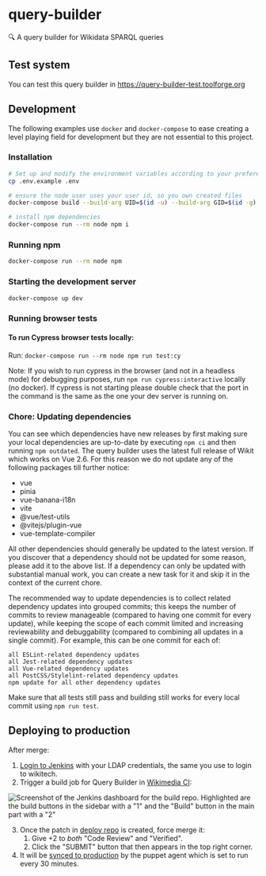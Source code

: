 # query-builder
🔍️ A query builder for Wikidata SPARQL queries

## Test system

You can test this query builder in https://query-builder-test.toolforge.org

## Development

The following examples use `docker` and `docker-compose` to ease creating a level playing field for development but they are not essential to this project.

### Installation

```sh
# Set up and modify the environment variables according to your preferences
cp .env.example .env

# ensure the node user uses your user id, so you own created files
docker-compose build --build-arg UID=$(id -u) --build-arg GID=$(id -g) node

# install npm dependencies
docker-compose run --rm node npm i
```

### Running npm

```sh
docker-compose run --rm node npm
```

### Starting the development server

```sh
docker-compose up dev
```

### Running browser tests


#### To run Cypress browser tests locally:

Run: `docker-compose run --rm node npm run test:cy`

Note: If you wish to run cypress in the browser (and not in a headless mode) for debugging purposes, run `npm run cypress:interactive` locally (no docker).
If cypress is not starting please double check that the port in the command is the same as the one your dev server is running on.

### Chore: Updating dependencies

You can see which dependencies have new releases by first making sure your local dependencies are up-to-date by executing `npm ci` and then running `npm outdated`.
The query builder uses the latest full release of Wikit which works on Vue 2.6. For this reason we do not update any of the following packages till further notice:

- vue
- pinia
- vue-banana-i18n
- vite
- @vue/test-utils
- @vitejs/plugin-vue
- vue-template-compiler

All other dependencies should generally be updated to the latest version. If you discover that a dependency should not be updated for some reason, please add it to the above list. If a dependency can only be updated with substantial manual work, you can create a new task for it and skip it in the context of the current chore.

The recommended way to update dependencies is to collect related dependency updates into grouped commits; this keeps the number of commits to review manageable (compared to having one commit for every update), while keeping the scope of each commit limited and increasing reviewability and debuggability (compared to combining all updates in a single commit). For example, this can be one commit for each of:

    all ESLint-related dependency updates
    all Jest-related dependency updates
    all Vue-related dependency updates
    all PostCSS/Stylelint-related dependency updates
    npm update for all other dependency updates

Make sure that all tests still pass and building still works for every local commit using `npm run test`.

## Deploying to production
After merge:
1. [Login to Jenkins](https://integration.wikimedia.org/ci/login) with your LDAP credentials, the same you use to login to wikitech.
2. Trigger a build job for Query Builder in [Wikimedia CI](https://integration.wikimedia.org/ci/job/wikidata-query-builder-build/):

![Screenshot of the Jenkins dashboard for the build repo. Highlighted are the build buttons in the sidebar with a "1" and the "Build" button in the main part with a "2"](docs/images/triggerDeployBuild.png)

3. Once the patch in [deploy repo](https://gerrit.wikimedia.org/r/q/project:wikidata%252Fquery-builder%252Fdeploy) is created, force merge it:
   1. Give +2 to _both_ "Code Review" and "Verified".
   1. Click the "SUBMIT" button that then appears in the top right corner.
4. It will be [synced to production](https://gerrit.wikimedia.org/r/plugins/gitiles/operations/puppet/+/9d52148c28c3391d32f0b83c8762f70e8af1ad15/modules/profile/templates/wdqs/httpd-query.wikidata.org.erb#24) by the puppet agent which is set to run every 30 minutes.
